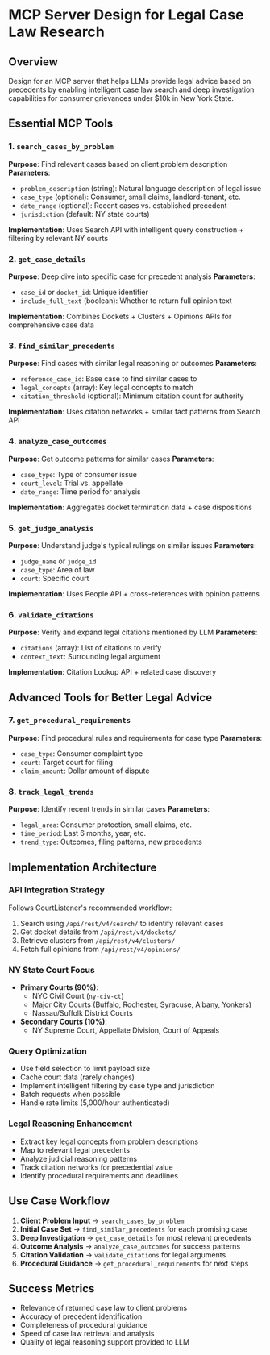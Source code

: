 # MCP Server Design for Legal Case Law Research

## Overview
Design for an MCP server that helps LLMs provide legal advice based on precedents by enabling intelligent case law search and deep investigation capabilities for consumer grievances under $10k in New York State.

## Essential MCP Tools

### 1. `search_cases_by_problem`
**Purpose**: Find relevant cases based on client problem description
**Parameters**:
- `problem_description` (string): Natural language description of legal issue
- `case_type` (optional): Consumer, small claims, landlord-tenant, etc.  
- `date_range` (optional): Recent cases vs. established precedent
- `jurisdiction` (default: NY state courts)

**Implementation**: Uses Search API with intelligent query construction + filtering by relevant NY courts

### 2. `get_case_details`
**Purpose**: Deep dive into specific case for precedent analysis
**Parameters**:
- `case_id` or `docket_id`: Unique identifier
- `include_full_text` (boolean): Whether to return full opinion text

**Implementation**: Combines Dockets + Clusters + Opinions APIs for comprehensive case data

### 3. `find_similar_precedents`
**Purpose**: Find cases with similar legal reasoning or outcomes
**Parameters**:
- `reference_case_id`: Base case to find similar cases to
- `legal_concepts` (array): Key legal concepts to match
- `citation_threshold` (optional): Minimum citation count for authority

**Implementation**: Uses citation networks + similar fact patterns from Search API

### 4. `analyze_case_outcomes`
**Purpose**: Get outcome patterns for similar cases
**Parameters**:
- `case_type`: Type of consumer issue
- `court_level`: Trial vs. appellate
- `date_range`: Time period for analysis

**Implementation**: Aggregates docket termination data + case dispositions

### 5. `get_judge_analysis`
**Purpose**: Understand judge's typical rulings on similar issues
**Parameters**:
- `judge_name` or `judge_id`
- `case_type`: Area of law
- `court`: Specific court

**Implementation**: Uses People API + cross-references with opinion patterns

### 6. `validate_citations`
**Purpose**: Verify and expand legal citations mentioned by LLM
**Parameters**:
- `citations` (array): List of citations to verify
- `context_text`: Surrounding legal argument

**Implementation**: Citation Lookup API + related case discovery

## Advanced Tools for Better Legal Advice

### 7. `get_procedural_requirements`
**Purpose**: Find procedural rules and requirements for case type
**Parameters**:
- `case_type`: Consumer complaint type
- `court`: Target court for filing
- `claim_amount`: Dollar amount of dispute

### 8. `track_legal_trends`
**Purpose**: Identify recent trends in similar cases
**Parameters**:
- `legal_area`: Consumer protection, small claims, etc.
- `time_period`: Last 6 months, year, etc.
- `trend_type`: Outcomes, filing patterns, new precedents

## Implementation Architecture

### API Integration Strategy
Follows CourtListener's recommended workflow:
1. Search using `/api/rest/v4/search/` to identify relevant cases
2. Get docket details from `/api/rest/v4/dockets/`
3. Retrieve clusters from `/api/rest/v4/clusters/`
4. Fetch full opinions from `/api/rest/v4/opinions/`

### NY State Court Focus
- **Primary Courts (90%)**:
  - NYC Civil Court (`ny-civ-ct`)
  - Major City Courts (Buffalo, Rochester, Syracuse, Albany, Yonkers)
  - Nassau/Suffolk District Courts
- **Secondary Courts (10%)**:
  - NY Supreme Court, Appellate Division, Court of Appeals

### Query Optimization
- Use field selection to limit payload size
- Cache court data (rarely changes)
- Implement intelligent filtering by case type and jurisdiction
- Batch requests when possible
- Handle rate limits (5,000/hour authenticated)

### Legal Reasoning Enhancement
- Extract key legal concepts from problem descriptions
- Map to relevant legal precedents
- Analyze judicial reasoning patterns
- Track citation networks for precedential value
- Identify procedural requirements and deadlines

## Use Case Workflow
1. **Client Problem Input** → `search_cases_by_problem`
2. **Initial Case Set** → `find_similar_precedents` for each promising case
3. **Deep Investigation** → `get_case_details` for most relevant precedents
4. **Outcome Analysis** → `analyze_case_outcomes` for success patterns
5. **Citation Validation** → `validate_citations` for legal arguments
6. **Procedural Guidance** → `get_procedural_requirements` for next steps

## Success Metrics
- Relevance of returned case law to client problems
- Accuracy of precedent identification
- Completeness of procedural guidance
- Speed of case law retrieval and analysis
- Quality of legal reasoning support provided to LLM
